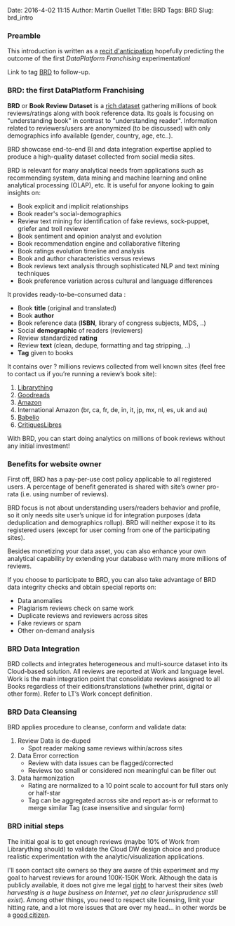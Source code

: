 Date: 2016-4-02 11:15
Author: Martin Ouellet
Title: BRD
Tags: BRD
Slug: brd_intro


### Preamble

This introduction is written as a [recit d'anticipation](https://fr.wikipedia.org/wiki/Anticipation_(fiction)) hopefully predicting the outcome of the first *DataPlatform Franchising* experimentation!

Link to tag [BRD]({tag}BRD) to follow-up.

### BRD: the first DataPlatform Franchising

**BRD** or **Book Review Dataset** is a [rich dataset](http://www.techradar.com/news/world-of-tech/why-big-data-is-crude-oil-while-rich-data-is-refined-and-the-ultimate-in-bi-1289628) gathering millions of book reviews/ratings along with book reference data. Its goals is focusing on "understanding book" in contrast to "understanding reader".  Information related to reviewers/users are anonymized (to be discussed) with only demographics info available (gender, country, age, etc..).

BRD showcase end-to-end BI and data integration expertise applied to produce a high-quality dataset collected from social media sites.

BRD is relevant for many analytical needs from applications such as recommending system, data mining and machine learning and online analytical processing (OLAP), etc.  It is useful for anyone looking to gain insights on:

* Book explicit and implicit relationships
* Book reader's social-demographics
* Review text mining for identification of fake reviews, sock-puppet, griefer and troll reviewer
* Book sentiment and opinion analyst and evolution
* Book recommendation engine and collaborative filtering
* Book ratings evolution timeline and analysis
* Book and author characteristics versus reviews
* Book reviews text analysis through sophisticated NLP and text mining techniques
* Book preference variation across cultural and language differences

It provides ready-­to-­be­-consumed data :

* Book **t​itle**​ (original and translated)
* Book **a​uthor**
* Book r​eference ​data (**ISBN**, library of congress subjects, MDS, ..)
* Social **d​emographic​** of readers (reviewers)
* Review standardized **r​ating**
* Review **t​ext** (clean, dedupe, formatting and tag stripping, ..)
* **Tag** ​given to books

It contains over ? millions reviews collected from well known sites (feel free to contact us if you’re running a review’s book site):

1. [Librarything](librarything.com)
2. [Goodreads](goodreads.com)
3. [Amazon](amazon.com)
4. International Amazon (br, ca, fr, de, in, it, jp, mx, nl, es, uk and au)
5. [Babelio](babelio.fr)
6. [CritiquesLibres](critiqueslibres.fr)

With BRD, you can start doing analytics on millions of book reviews without any initial investment!

### Benefits for website owner

First off, BRD has a pay­-per-­use cost policy applicable to all registered users. A percentage of benefit generated is shared with site’s owner pro­-rata (i.e. using number of reviews).

BRD focus is not about understanding users/readers behavior and profile, so it only needs site user’s unique id for integration purposes (data deduplication and demographics roll­up). BRD will neither expose it to its registered users (except for user coming from one of the participating sites).

Besides monetizing your data asset, you can also enhance your own analytical capability by extending your database with many more millions of reviews.

If you choose to participate to BRD, you can also take advantage of BRD data integrity checks and obtain special reports on:

* Data anomalies
* Plagiarism reviews check on same work
* Duplicate reviews and reviewers across sites
* Fake reviews or spam
* Other on-demand analysis

### BRD Data Integration

BRD collects and integrates heterogeneous and multi-­source dataset into its Cloud­-based solution. All reviews are reported at Work and language level. Work is the main integration point that consolidate reviews assigned to all Books regardless of their editions/translations (whether print, digital or other form). Refer to LT’s Work concept definition.

### BRD Data Cleansing

BRD applies procedure to cleanse, conform and validate data:

1. Review Data is de-duped
    * Spot reader making same reviews within/across sites
2. Data Error correction
    * Review with data issues can be flagged/corrected
    * Reviews too small or considered non meaningful can be filter out
3. Data harmonization
    * Rating are normalized to a 10 point scale to account for full stars only or half­-star
    * Tag can be aggregated across site and report as-­is or reformat to merge similar Tag (case insensitive and singular form)

### BRD initial steps

The initial goal is to get enough reviews (maybe 10% of Work from Librarything should) to validate the Cloud DW design choice and produce realistic experimentation with the analytic/visualization applications.

I'll soon contact site owners so they are aware of this experiment and my goal to harvest reviews for around 100K-150K Work.  Although the data is publicly available, it does not give me legal [right](https://www.quora.com/Is-website-scraping-legal-and-ethical) to harvest their sites (*web harvesting is a huge business on Internet, yet no clear jurisprudence still exist*).   Among other things, you need to respect site licensing, limit your hitting rate, and a lot more issues that are over my head... in other words be a [good citizen](https://www.quora.com/Is-website-scraping-legal-and-ethical).
